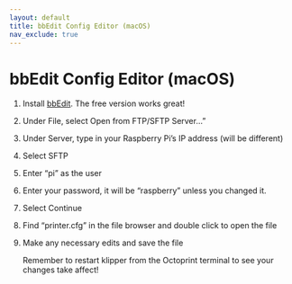 ```yaml
---
layout: default
title: bbEdit Config Editor (macOS)
nav_exclude: true
---
```


# bbEdit Config Editor (macOS)

1. Install [bbEdit](https://www.barebones.com/products/bbedit/). The free version works great!
2. Under File, select Open from FTP/SFTP Server…”  
3. Under Server, type in your Raspberry Pi’s IP address (will be different)
4. Select SFTP
5. Enter “pi” as the user
6. Enter your password, it will be “raspberry” unless you changed it.
7. Select Continue
8. Find “printer.cfg” in the file browser and double click to open the file
9. Make any necessary edits and save the file

   Remember to restart klipper from the Octoprint terminal to see your changes take affect!
